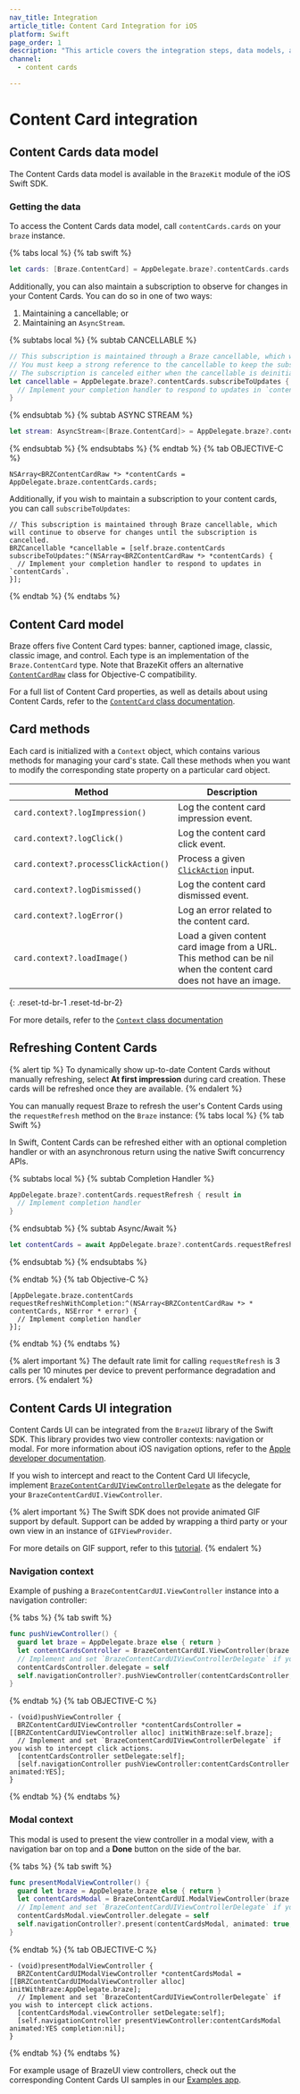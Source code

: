 ```yaml
---
nav_title: Integration
article_title: Content Card Integration for iOS
platform: Swift
page_order: 1
description: "This article covers the integration steps, data models, and card-specific properties available in the Swift SDK."
channel:
  - content cards

---
```


# Content Card integration

## Content Cards data model

The Content Cards data model is available in the `BrazeKit` module of the iOS Swift SDK.

### Getting the data

To access the Content Cards data model, call `contentCards.cards` on your `braze` instance.

{% tabs local %}
{% tab swift %}
```swift
let cards: [Braze.ContentCard] = AppDelegate.braze?.contentCards.cards
```

Additionally, you can also maintain a subscription to observe for changes in your Content Cards. You can do so in one of two ways: 
1. Maintaining a cancellable; or 
2. Maintaining an `AsyncStream`.

{% subtabs local %}
{% subtab CANCELLABLE %}
```swift
// This subscription is maintained through a Braze cancellable, which will observe for changes until the subscription is cancelled.
// You must keep a strong reference to the cancellable to keep the subscription active.
// The subscription is canceled either when the cancellable is deinitialized or when you call its `.cancel()` method.
let cancellable = AppDelegate.braze?.contentCards.subscribeToUpdates { [weak self] contentCards in
  // Implement your completion handler to respond to updates in `contentCards`.
}
```
{% endsubtab %}
{% subtab ASYNC STREAM %}
```swift
let stream: AsyncStream<[Braze.ContentCard]> = AppDelegate.braze?.contentCards.cardsStream
```
{% endsubtab %}
{% endsubtabs %}
{% endtab %}
{% tab OBJECTIVE-C %}
```objc
NSArray<BRZContentCardRaw *> *contentCards = AppDelegate.braze.contentCards.cards;
```

Additionally, if you wish to maintain a subscription to your content cards, you can call `subscribeToUpdates`:

```objc
// This subscription is maintained through Braze cancellable, which will continue to observe for changes until the subscription is cancelled.
BRZCancellable *cancellable = [self.braze.contentCards subscribeToUpdates:^(NSArray<BRZContentCardRaw *> *contentCards) {
  // Implement your completion handler to respond to updates in `contentCards`.
}];
```
{% endtab %}
{% endtabs %}

## Content Card model

Braze offers five Content Card types: banner, captioned image, classic, classic image, and control. Each type is an implementation of the `Braze.ContentCard` type. Note that BrazeKit offers an alternative [`ContentCardRaw`](https://braze-inc.github.io/braze-swift-sdk/documentation/brazekit/braze/contentcardraw) class for Objective-C compatibility.

For a full list of Content Card properties, as well as details about using Content Cards, refer to the [`ContentCard` class documentation](https://braze-inc.github.io/braze-swift-sdk/documentation/brazekit/braze/contentcard).

## Card methods

Each card is initialized with a `Context` object, which contains various methods for managing your card's state. Call these methods when you want to modify the corresponding state property on a particular card object.

| Method                               | Description                                                                                                                              |
|--------------------------------------|------------------------------------------------------------------------------------------------------------------------------------------|
| `card.context?.logImpression()`      | Log the content card impression event.                                                                                                   |
| `card.context?.logClick()`           | Log the content card click event.                                                                                                        |
| `card.context?.processClickAction()` | Process a given [`ClickAction`](https://braze-inc.github.io/braze-swift-sdk/documentation/brazekit/braze/contentcard/clickaction) input. |
| `card.context?.logDismissed()`       | Log the content card dismissed event.                                                                                                    |
| `card.context?.logError()`           | Log an error related to the content card.                                                                                                |
| `card.context?.loadImage()`          | Load a given content card image from a URL. This method can be nil when the content card does not have an image.                         |
{: .reset-td-br-1 .reset-td-br-2}

For more details, refer to the [`Context` class documentation](https://braze-inc.github.io/braze-swift-sdk/documentation/brazekit/braze/contentcardraw/context-swift.class)

## Refreshing Content Cards

{% alert tip %}
To dynamically show up-to-date Content Cards without manually refreshing, select **At first impression** during card creation. These cards will be refreshed once they are available.
{% endalert %}

You can manually request Braze to refresh the user's Content Cards using the `requestRefresh` method on the `Braze` instance:
{% tabs local %}
{% tab Swift %}

In Swift, Content Cards can be refreshed either with an optional completion handler or with an asynchronous return using the native Swift concurrency APIs.

{% subtabs local %}
{% subtab Completion Handler %}
```swift
AppDelegate.braze?.contentCards.requestRefresh { result in
  // Implement completion handler
}
```
{% endsubtab %}
{% subtab Async/Await %}
```swift
let contentCards = await AppDelegate.braze?.contentCards.requestRefresh()
```
{% endsubtab %}
{% endsubtabs %}

{% endtab %}
{% tab Objective-C %}

```objc
[AppDelegate.braze.contentCards requestRefreshWithCompletion:^(NSArray<BRZContentCardRaw *> * contentCards, NSError * error) {
  // Implement completion handler
}];
```

{% endtab %}
{% endtabs %}

{% alert important %}
The default rate limit for calling `requestRefresh` is 3 calls per 10 minutes per device to prevent performance degradation and errors.
{% endalert %}

## Content Cards UI integration

Content Cards UI can be integrated from the `BrazeUI` library of the Swift SDK. This library provides two view controller contexts: navigation or modal. For more information about iOS navigation options, refer to the [Apple developer documentation](https://developer.apple.com/documentation/uikit/view_controllers/showing_and_hiding_view_controllers).

If you wish to intercept and react to the Content Card UI lifecycle, implement [`BrazeContentCardUIViewControllerDelegate`](https://braze-inc.github.io/braze-swift-sdk/documentation/brazeui/brazecontentcarduiviewcontrollerdelegate) as the delegate for your `BrazeContentCardUI.ViewController`.

{% alert important %}
The Swift SDK does not provide animated GIF support by default. Support can be added by wrapping a third party or your own view in an instance of `GIFViewProvider`.

For more details on GIF support, refer to this [tutorial](https://braze-inc.github.io/braze-swift-sdk/tutorials/braze/c3-gif-support).
{% endalert %}

### Navigation context

Example of pushing a `BrazeContentCardUI.ViewController` instance into a navigation controller:

{% tabs %}
{% tab swift %}

```swift
func pushViewController() {
  guard let braze = AppDelegate.braze else { return }
  let contentCardsController = BrazeContentCardUI.ViewController(braze: braze)
  // Implement and set `BrazeContentCardUIViewControllerDelegate` if you wish to intercept click actions.
  contentCardsController.delegate = self
  self.navigationController?.pushViewController(contentCardsController, animated: true)
}
```

{% endtab %}
{% tab OBJECTIVE-C %}

```objc
- (void)pushViewController {
  BRZContentCardUIViewController *contentCardsController = [[BRZContentCardUIViewController alloc] initWithBraze:self.braze];
  // Implement and set `BrazeContentCardUIViewControllerDelegate` if you wish to intercept click actions.
  [contentCardsController setDelegate:self];
  [self.navigationController pushViewController:contentCardsController animated:YES];
}
```

{% endtab %}
{% endtabs %}

### Modal context

This modal is used to present the view controller in a modal view, with a navigation bar on top and a **Done** button on the side of the bar.

{% tabs %}
{% tab swift %}

```swift
func presentModalViewController() {
  guard let braze = AppDelegate.braze else { return }
  let contentCardsModal = BrazeContentCardUI.ModalViewController(braze: braze)
  // Implement and set `BrazeContentCardUIViewControllerDelegate` if you wish to intercept click actions.
  contentCardsModal.viewController.delegate = self
  self.navigationController?.present(contentCardsModal, animated: true, completion: nil)
}
```

{% endtab %}
{% tab OBJECTIVE-C %}

```objc
- (void)presentModalViewController {
  BRZContentCardUIModalViewController *contentCardsModal = [[BRZContentCardUIModalViewController alloc] initWithBraze:AppDelegate.braze];
  // Implement and set `BrazeContentCardUIViewControllerDelegate` if you wish to intercept click actions.
  [contentCardsModal.viewController setDelegate:self];
  [self.navigationController presentViewController:contentCardsModal animated:YES completion:nil];
}
```

{% endtab %}
{% endtabs %}

For example usage of BrazeUI view controllers, check out the corresponding Content Cards UI samples in our [Examples app](https://github.com/braze-inc/braze-swift-sdk/tree/main/Examples).
